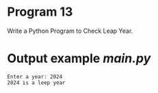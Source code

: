 # Program 13
Write a Python Program to Check Leap Year.

# Output example *main.py*
```
Enter a year: 2024
2024 is a leep year
```